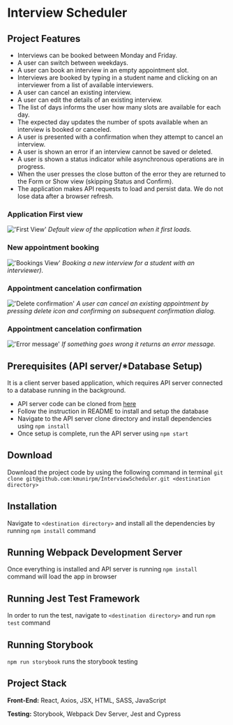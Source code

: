 # Interview Scheduler
## Project Features
- Interviews can be booked between Monday and Friday.
- A user can switch between weekdays.
- A user can book an interview in an empty appointment slot.
- Interviews are booked by typing in a student name and clicking on an interviewer from a list of available interviewers.
- A user can cancel an existing interview.
- A user can edit the details of an existing interview.
- The list of days informs the user how many slots are available for each day.
- The expected day updates the number of spots available when an interview is booked or canceled.
- A user is presented with a confirmation when they attempt to cancel an interview.
- A user is shown an error if an interview cannot be saved or deleted.
- A user is shown a status indicator while asynchronous operations are in progress.
- When the user presses the close button of the error they are returned to the Form or Show view (skipping Status and Confirm).
- The application makes API requests to load and persist data. We do not lose data after a browser refresh.


### Application First view
!['First View'](https://raw.githubusercontent.com/kmunirpm/blob/docs/default.png)
_Default view of the application when it first loads._


### New appointment booking
!['Bookings View'](https://raw.githubusercontent.com/kmunirpm/blob/docs/book.png)
_Booking a new interview for a student with an interviewer)._


### Appointment cancelation confirmation
!['Delete confirmation'](https://raw.githubusercontent.com/kmunirpm/blob/docs/delete.png)
_A user can cancel an existing appointment by pressing delete icon and confirming on subsequent confirmation dialog._


### Appointment cancelation confirmation
!['Error message'](https://raw.githubusercontent.com/kmunirpm/docs/error.png)
_If something goes wrong it returns an error message._


## Prerequisites (API server/*Database Setup)

It is a client server based application, which requires API server connected to a database running in the background.
- API server code can be cloned from [here](https://github.com/lighthouse-labs/scheduler-api)
- Follow the instruction in README to install and setup the database
- Navigate to the API server clone directory and install dependencies using `npm install`
- Once setup is complete, run the API server using `npm start`

## Download

Download the project code by using the following command in terminal
`git clone git@github.com:kmunirpm/InterviewScheduler.git <destination directory>`

## Installation

Navigate to `<destination directory>` and install all the dependencies by running `npm install` command

## Running Webpack Development Server

Once everything is installed and API server is running `npm install` command will load the app in browser

## Running Jest Test Framework

In order to run the test, navigate to `<destination directory>` and run `npm test` command

## Running Storybook

`npm run storybook` runs the storybook testing

## Project Stack

__Front-End:__ React, Axios, JSX, HTML, SASS, JavaScript

__Testing:__ Storybook, Webpack Dev Server, Jest and Cypress
